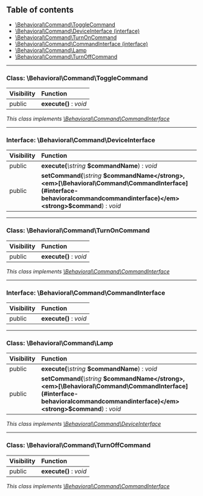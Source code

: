 ## Table of contents

- [\Behavioral\Command\ToggleCommand](#class-behavioralcommandtogglecommand)
- [\Behavioral\Command\DeviceInterface (interface)](#interface-behavioralcommanddeviceinterface)
- [\Behavioral\Command\TurnOnCommand](#class-behavioralcommandturnoncommand)
- [\Behavioral\Command\CommandInterface (interface)](#interface-behavioralcommandcommandinterface)
- [\Behavioral\Command\Lamp](#class-behavioralcommandlamp)
- [\Behavioral\Command\TurnOffCommand](#class-behavioralcommandturnoffcommand)

<hr />

### Class: \Behavioral\Command\ToggleCommand

| Visibility | Function |
|:-----------|:---------|
| public | <strong>execute()</strong> : <em>void</em> |

*This class implements [\Behavioral\Command\CommandInterface](#interface-behavioralcommandcommandinterface)*

<hr />

### Interface: \Behavioral\Command\DeviceInterface

| Visibility | Function |
|:-----------|:---------|
| public | <strong>execute(</strong><em>\string</em> <strong>$commandName</strong>)</strong> : <em>void</em> |
| public | <strong>setCommand(</strong><em>\string</em> <strong>$commandName</strong>, <em>[\Behavioral\Command\CommandInterface](#interface-behavioralcommandcommandinterface)</em> <strong>$command</strong>)</strong> : <em>void</em> |

<hr />

### Class: \Behavioral\Command\TurnOnCommand

| Visibility | Function |
|:-----------|:---------|
| public | <strong>execute()</strong> : <em>void</em> |

*This class implements [\Behavioral\Command\CommandInterface](#interface-behavioralcommandcommandinterface)*

<hr />

### Interface: \Behavioral\Command\CommandInterface

| Visibility | Function |
|:-----------|:---------|
| public | <strong>execute()</strong> : <em>void</em> |

<hr />

### Class: \Behavioral\Command\Lamp

| Visibility | Function |
|:-----------|:---------|
| public | <strong>execute(</strong><em>\string</em> <strong>$commandName</strong>)</strong> : <em>void</em> |
| public | <strong>setCommand(</strong><em>\string</em> <strong>$commandName</strong>, <em>[\Behavioral\Command\CommandInterface](#interface-behavioralcommandcommandinterface)</em> <strong>$command</strong>)</strong> : <em>void</em> |

*This class implements [\Behavioral\Command\DeviceInterface](#interface-behavioralcommanddeviceinterface)*

<hr />

### Class: \Behavioral\Command\TurnOffCommand

| Visibility | Function |
|:-----------|:---------|
| public | <strong>execute()</strong> : <em>void</em> |

*This class implements [\Behavioral\Command\CommandInterface](#interface-behavioralcommandcommandinterface)*

